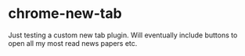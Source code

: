 # chrome-new-tab

Just testing a custom new tab plugin. Will eventually include buttons to open all my most read news papers etc.

